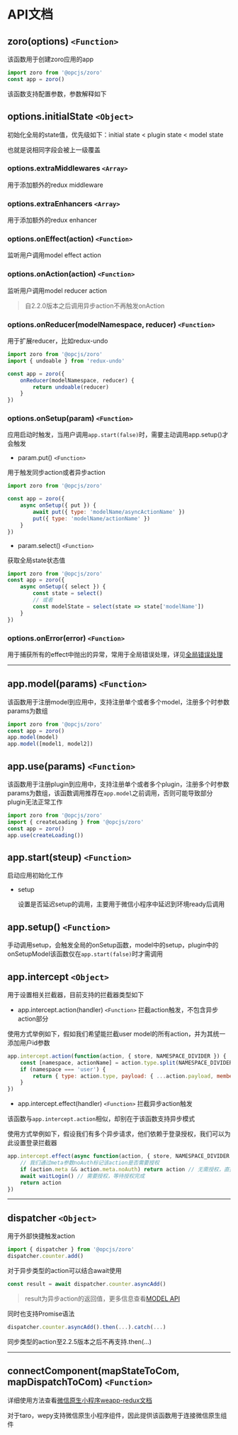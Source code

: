 # API文档

## zoro(options) `<Function>`

该函数用于创建zoro应用的app

```js
import zoro from '@opcjs/zoro'
const app = zoro()
```

该函数支持配置参数，参数解释如下

## options.initialState `<Object>`

初始化全局的state值，优先级如下：initial state < plugin state < model state

也就是说相同字段会被上一级覆盖

### options.extraMiddlewares `<Array>`

用于添加额外的redux middleware

### options.extraEnhancers `<Array>`

用于添加额外的redux enhancer

### options.onEffect(action) `<Function>`

监听用户调用model effect action

### options.onAction(action) `<Function>`

监听用户调用model reducer action

> 自2.2.0版本之后调用异步action不再触发onAction

### options.onReducer(modelNamespace, reducer) `<Function>`

用于扩展reducer，比如redux-undo

```js
import zoro from '@opcjs/zoro'
import { undoable } from 'redux-undo'

const app = zoro({
    onReducer(modelNamespace, reducer) {
        return undoable(reducer)
    }
})
```

### options.onSetup(param) `<Function>`

应用启动时触发，当用户调用`app.start(false)`时，需要主动调用app.setup()才会触发

* param.put() `<Function>`

 用于触发同步action或者异步action

```js
import zoro from '@opcjs/zoro'

const app = zoro({
    async onSetup({ put }) {
        await put({ type: 'modelName/asyncActionName' })
        put({ type: 'modelName/actionName' })
    }
})
```

* param.select() `<Function>`

获取全局state状态值

```js
import zoro from '@opcjs/zoro'
const app = zoro({
    async onSetup({ select }) {
        const state = select()
        // 或者
        const modelState = select(state => state['modelName'])
    }
})
```

### options.onError(error) `<Function>`

用于捕获所有的effect中抛出的异常，常用于全局错误处理，详见[全局错误处理](GUIDE/GLOBAL_ERROR.md)

---



## app.model(params) `<Function>`

该函数用于注册model到应用中，支持注册单个或者多个model，注册多个时参数params为数组

```js
import zoro from '@opcjs/zoro'
const app = zoro()
app.model(model)
app.model([model1, model2])
```

## app.use(params) `<Function>`

该函数用于注册plugin到应用中，支持注册单个或者多个plugin，注册多个时参数params为数组，该函数调用推荐在`app.model`之前调用，否则可能导致部分plugin无法正常工作

```js
import zoro from '@opcjs/zoro'
import { createLoading } from '@opcjs/zoro'
const app = zoro()
app.use(createLoading())
```

## app.start(steup) `<Function>`

启动应用初始化工作

* setup <Boolean> 

  设置是否延迟setup的调用，主要用于微信小程序中延迟到环境ready后调用

## app.setup() `<Function>`

手动调用setup，会触发全局的onSetup函数，model中的setup，plugin中的onSetupModel该函数仅在`app.start(false)`时才需调用

## app.intercept `<Object>`

用于设置相关拦截器，目前支持的拦截器类型如下

* app.intercept.action(handler) `<Function>` 拦截action触发，不包含异步action部分

使用方式举例如下，假如我们希望能拦截user model的所有action，并为其统一添加用户id参数

```js
app.intercept.action(function(action, { store, NAMESPACE_DIVIDER }) {
    const [namespace, actionName] = action.type.split(NAMESPACE_DIVIDER)
    if (namespace === 'user') {
        return { type: action.type, payload: { ...action.payload, memberNo: 'memberNo' } }
    }
})
```

* app.intercept.effect(handler) `<Function>` 拦截异步action触发

该函数与`app.intercept.action`相似，却别在于该函数支持异步模式

使用方式举例如下，假设我们有多个异步请求，他们依赖于登录授权，我们可以为此设置登录拦截器

```js
app.intercept.effect(async function(action, { store, NAMESPACE_DIVIDER }) {
    // 我们通过meta参数noAuth标记该action是否需要授权
    if (action.meta && action.meta.noAuth) return action // 无需授权，直接返回继续执行
    await waitLogin() // 需要授权，等待授权完成
    return action
})
```

---



## dispatcher `<Object>`

用于外部快捷触发action

```js
import { dispatcher } from '@opcjs/zoro'
dispatcher.counter.add()
```

对于异步类型的action可以结合await使用

```js
const result = await dispatcher.counter.asyncAdd()
```

> result为异步action的返回值，更多信息查看[MODEL API](/API/MODEL.md)

 同时也支持Promise语法

```js
dispatcher.counter.asyncAdd().then(...).catch(...)
```

同步类型的action至2.2.5版本之后不再支持.then(...)

---



## connectComponent(mapStateToCom, mapDispatchToCom) `<Function>`

详细使用方法查看[微信原生小程序weapp-redux文档](/API/WEAPP-REDUX.md)

对于taro，wepy支持微信原生小程序组件，因此提供该函数用于连接微信原生组件

